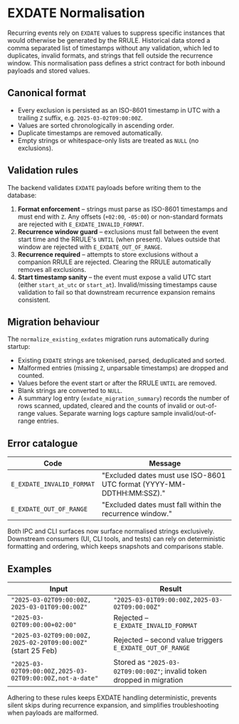 # EXDATE Normalisation

Recurring events rely on `EXDATE` values to suppress specific instances that
would otherwise be generated by the RRULE. Historical data stored a comma
separated list of timestamps without any validation, which led to duplicates,
invalid formats, and strings that fell outside the recurrence window. This
normalisation pass defines a strict contract for both inbound payloads and
stored values.

## Canonical format

* Every exclusion is persisted as an ISO-8601 timestamp in UTC with a trailing
  `Z` suffix, e.g. `2025-03-02T09:00:00Z`.
* Values are sorted chronologically in ascending order.
* Duplicate timestamps are removed automatically.
* Empty strings or whitespace-only lists are treated as `NULL` (no exclusions).

## Validation rules

The backend validates `EXDATE` payloads before writing them to the database:

1. **Format enforcement** – strings must parse as ISO-8601 timestamps and must
   end with `Z`. Any offsets (`+02:00`, `-05:00`) or non-standard formats are
   rejected with `E_EXDATE_INVALID_FORMAT`.
2. **Recurrence window guard** – exclusions must fall between the event start
   time and the RRULE's `UNTIL` (when present). Values outside that window are
   rejected with `E_EXDATE_OUT_OF_RANGE`.
3. **Recurrence required** – attempts to store exclusions without a companion
   RRULE are rejected. Clearing the RRULE automatically removes all exclusions.
4. **Start timestamp sanity** – the event must expose a valid UTC start (either
   `start_at_utc` or `start_at`). Invalid/missing timestamps cause validation to
   fail so that downstream recurrence expansion remains consistent.

## Migration behaviour

The `normalize_existing_exdates` migration runs automatically during startup:

* Existing `EXDATE` strings are tokenised, parsed, deduplicated and sorted.
* Malformed entries (missing `Z`, unparsable timestamps) are dropped and counted.
* Values before the event start or after the RRULE `UNTIL` are removed.
* Blank strings are converted to `NULL`.
* A summary log entry (`exdate_migration_summary`) records the number of rows
  scanned, updated, cleared and the counts of invalid or out-of-range values.
  Separate warning logs capture sample invalid/out-of-range entries.

## Error catalogue

| Code                     | Message                                                            |
|--------------------------|--------------------------------------------------------------------|
| `E_EXDATE_INVALID_FORMAT`| "Excluded dates must use ISO-8601 UTC format (YYYY-MM-DDTHH:MM:SSZ)." |
| `E_EXDATE_OUT_OF_RANGE`  | "Excluded dates must fall within the recurrence window."           |

Both IPC and CLI surfaces now surface normalised strings exclusively. Downstream
consumers (UI, CLI tools, and tests) can rely on deterministic formatting and
ordering, which keeps snapshots and comparisons stable.

## Examples

| Input                                                        | Result                                                            |
|-------------------------------------------------------------|-------------------------------------------------------------------|
| `"2025-03-02T09:00:00Z, 2025-03-01T09:00:00Z"`              | `"2025-03-01T09:00:00Z,2025-03-02T09:00:00Z"`                    |
| `"2025-03-02T09:00:00+02:00"`                               | Rejected – `E_EXDATE_INVALID_FORMAT`                              |
| `"2025-03-02T09:00:00Z, 2025-02-20T09:00:00Z"` (start 25 Feb)| Rejected – second value triggers `E_EXDATE_OUT_OF_RANGE`           |
| `"2025-03-02T09:00:00Z,2025-03-02T09:00:00Z,not-a-date"`    | Stored as `"2025-03-02T09:00:00Z"`; invalid token dropped in migration |

Adhering to these rules keeps EXDATE handling deterministic, prevents silent
skips during recurrence expansion, and simplifies troubleshooting when payloads
are malformed.

